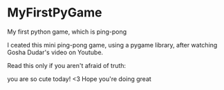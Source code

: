 # MyFirstPyGame
My first python game, which is ping-pong

I ceated this mini ping-pong game, using a pygame library, after watching Gosha Dudar's video on Youtube.

Read this only if you aren't afraid of truth:























































you are so cute today! <3 Hope you're doing great
